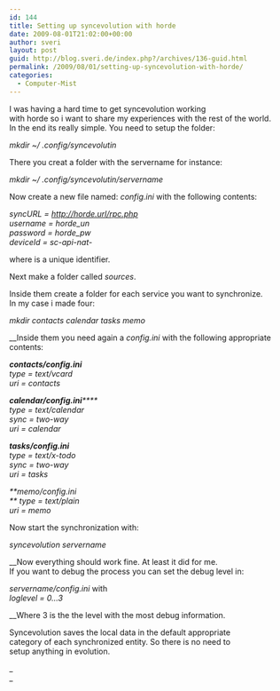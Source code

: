 ```yaml
---
id: 144
title: Setting up syncevolution with horde
date: 2009-08-01T21:02:00+00:00
author: sveri
layout: post
guid: http://blog.sveri.de/index.php?/archives/136-guid.html
permalink: /2009/08/01/setting-up-syncevolution-with-horde/
categories:
  - Computer-Mist
---
```

I was having a hard time to get syncevolution working   
with horde so i want to share my experiences with the rest of the world.  
In the end its really simple. You need to setup the folder:



_mkdir ~/ .config/syncevolutin_



There you creat a folder with the servername for instance:



_mkdir_ _~/ .config/syncevolutin/servername_



Now create a new file named: _config.ini_ with the following contents:



_syncURL = http://horde.url/rpc.php_  
_username = horde_un  
password = horde_pw  
deviceId = sc-api-nat-<id>_



where <id> is a unique identifier.



Next make a folder called _sources_.



Inside them create a folder for each service you want to synchronize.  
In my case i made four:



_mkdir contacts calendar tasks memo_



__Inside them you need again a _config.ini_ with the following appropriate contents:



**_contacts/config.ini_**  
_type = text/vcard  
uri = contacts_



_**calendar/config.ini******  
type = text/calendar  
sync = two-way   
uri = calendar_



_**tasks/config.ini**  
type = text/x-todo  
sync = two-way  
uri = tasks_



_**memo/config.ini  
** type = text/plain  
uri = memo_



Now start the synchronization with:



_syncevolution servername_



__Now everything should work fine. At least it did for me.  
If you want to debug the process you can set the debug level in:



_servername/config.ini_ with  
_loglevel = 0&#8230;3_



__Where 3 is the the level with the most debug information.





Syncevolution saves the local data in the default appropriate  
category of each synchronized entity. So there is no need to  
setup anything in evolution.



_  
_